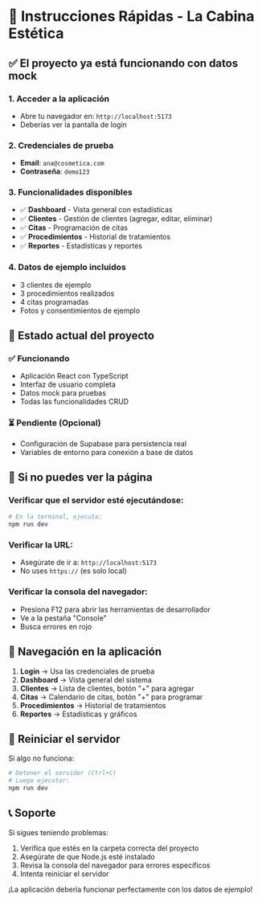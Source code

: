 # 🚀 Instrucciones Rápidas - La Cabina Estética

## ✅ **El proyecto ya está funcionando con datos mock**

### **1. Acceder a la aplicación**
- Abre tu navegador en: `http://localhost:5173`
- Deberías ver la pantalla de login

### **2. Credenciales de prueba**
- **Email**: `ana@cosmetica.com`
- **Contraseña**: `demo123`

### **3. Funcionalidades disponibles**
- ✅ **Dashboard** - Vista general con estadísticas
- ✅ **Clientes** - Gestión de clientes (agregar, editar, eliminar)
- ✅ **Citas** - Programación de citas
- ✅ **Procedimientos** - Historial de tratamientos
- ✅ **Reportes** - Estadísticas y reportes

### **4. Datos de ejemplo incluidos**
- 3 clientes de ejemplo
- 3 procedimientos realizados
- 4 citas programadas
- Fotos y consentimientos de ejemplo

## 🔧 **Estado actual del proyecto**

### **✅ Funcionando**
- Aplicación React con TypeScript
- Interfaz de usuario completa
- Datos mock para pruebas
- Todas las funcionalidades CRUD

### **⏳ Pendiente (Opcional)**
- Configuración de Supabase para persistencia real
- Variables de entorno para conexión a base de datos

## 🚨 **Si no puedes ver la página**

### **Verificar que el servidor esté ejecutándose:**
```bash
# En la terminal, ejecuta:
npm run dev
```

### **Verificar la URL:**
- Asegúrate de ir a: `http://localhost:5173`
- No uses `https://` (es solo local)

### **Verificar la consola del navegador:**
- Presiona F12 para abrir las herramientas de desarrollador
- Ve a la pestaña "Console"
- Busca errores en rojo

## 📱 **Navegación en la aplicación**

1. **Login** → Usa las credenciales de prueba
2. **Dashboard** → Vista general del sistema
3. **Clientes** → Lista de clientes, botón "+" para agregar
4. **Citas** → Calendario de citas, botón "+" para programar
5. **Procedimientos** → Historial de tratamientos
6. **Reportes** → Estadísticas y gráficos

## 🔄 **Reiniciar el servidor**

Si algo no funciona:
```bash
# Detener el servidor (Ctrl+C)
# Luego ejecutar:
npm run dev
```

## 📞 **Soporte**

Si sigues teniendo problemas:
1. Verifica que estés en la carpeta correcta del proyecto
2. Asegúrate de que Node.js esté instalado
3. Revisa la consola del navegador para errores específicos
4. Intenta reiniciar el servidor

¡La aplicación debería funcionar perfectamente con los datos de ejemplo!
